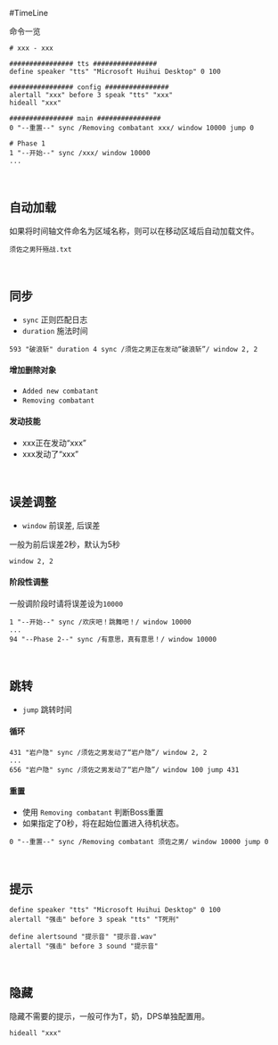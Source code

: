 #TimeLine

命令一览

```
# xxx - xxx

################ tts ################
define speaker "tts" "Microsoft Huihui Desktop" 0 100

################ config ################
alertall "xxx" before 3 speak "tts" "xxx"
hideall "xxx"

################ main ################
0 "--重置--" sync /Removing combatant xxx/ window 10000 jump 0

# Phase 1
1 "--开始--" sync /xxx/ window 10000
...
```

<br />

## 自动加载

如果将时间轴文件命名为区域名称，则可以在移动区域后自动加载文件。

```
须佐之男歼殛战.txt
```

<br />

## 同步

- `sync` 正则匹配日志
- `duration` 施法时间


```
593 "破浪斩" duration 4 sync /须佐之男正在发动“破浪斩”/ window 2, 2
```

#### 增加删除对象

- `Added new combatant`
- `Removing combatant`

#### 发动技能

- xxx正在发动“xxx”
- xxx发动了“xxx”

<br />

## 误差调整

- `window` 前误差, 后误差

一般为前后误差2秒，默认为5秒

```
window 2, 2
```

#### 阶段性调整

一般调阶段时请将误差设为`10000`

```
1 "--开始--" sync /欢庆吧！跳舞吧！/ window 10000
...
94 "--Phase 2--" sync /有意思，真有意思！/ window 10000
```

<br />

## 跳转

- `jump` 跳转时间

#### 循环

```
431 "岩户隐" sync /须佐之男发动了“岩户隐”/ window 2, 2
...
656 "岩户隐" sync /须佐之男发动了“岩户隐”/ window 100 jump 431
```

#### 重置

- 使用 `Removing combatant` 判断Boss重置
- 如果指定了0秒，将在起始位置进入待机状态。

```
0 "--重置--" sync /Removing combatant 须佐之男/ window 10000 jump 0
```

<br />

## 提示

```
define speaker "tts" "Microsoft Huihui Desktop" 0 100
alertall "强击" before 3 speak "tts" "T死刑"
```

```
define alertsound "提示音" "提示音.wav"
alertall "强击" before 3 sound "提示音"
```

<br />

## 隐藏

隐藏不需要的提示，一般可作为T，奶，DPS单独配置用。

```
hideall "xxx"
```